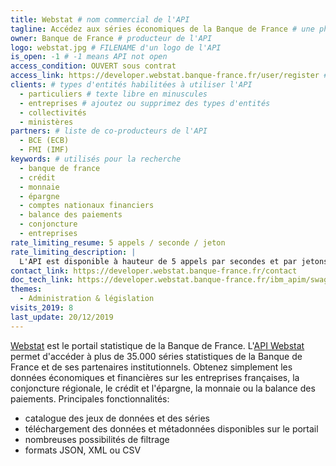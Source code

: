 ```yaml
---
title: Webstat # nom commercial de l'API
tagline: Accédez aux séries économiques de la Banque de France # une phrase maximum
owner: Banque de France # producteur de l'API
logo: webstat.jpg # FILENAME d'un logo de l'API
is_open: -1 # -1 means API not open
access_condition: OUVERT sous contrat
access_link: https://developer.webstat.banque-france.fr/user/register # URL d'une page de demande d'accès si l'API est à accès restreint
clients: # types d'entités habilitées à utiliser l'API
  - particuliers # texte libre en minuscules
  - entreprises # ajoutez ou supprimez des types d'entités
  - collectivités
  - ministères
partners: # liste de co-producteurs de l'API
  - BCE (ECB)
  - FMI (IMF)
keywords: # utilisés pour la recherche
  - banque de france
  - crédit
  - monnaie
  - épargne
  - comptes nationaux financiers
  - balance des paiements
  - conjoncture
  - entreprises
rate_limiting_resume: 5 appels / seconde / jeton
rate_limiting_description: |
  L'API est disponible à hauteur de 5 appels par secondes et par jetons d'accès.
contact_link: https://developer.webstat.banque-france.fr/contact
doc_tech_link: https://developer.webstat.banque-france.fr/ibm_apim/swaggerjson/d2Vic3RhdC1iYW5xdWUtZGUtZnJhbmNlLWZyX3YxOjEuMC4wXzQ3MDE%2C
themes:
  - Administration & législation
visits_2019: 8
last_update: 20/12/2019
---
```


[Webstat](http://webstat.banque-france.fr/fr/) est le portail statistique de la Banque de France. L'[API Webstat](https://developer.webstat.banque-france.fr) permet d'accéder à plus de 35.000 séries statistiques de la Banque de France et de ses partenaires institutionnels. Obtenez simplement les données économiques et financières sur les entreprises françaises, la conjoncture régionale, le crédit et l'épargne, la monnaie ou la balance des paiements.
Principales fonctionnalités:

- catalogue des jeux de données et des séries
- téléchargement des données et métadonnées disponibles sur le portail
- nombreuses possibilités de filtrage
- formats JSON, XML ou CSV
